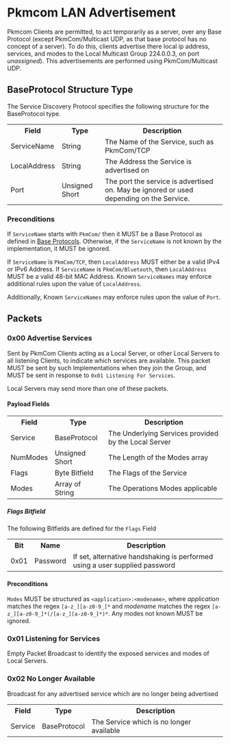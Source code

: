 # Pkmcom LAN Advertisement

Pkmcom Clients are permitted, to act temporarily as a server, over any Base Protocol (except PkmCom/Multicast UDP, as that base protocol has no concept of a server). To do this, clients advertise there local ip address, services, and modes to the Local Multicast Group 224.0.0.3, on port *unassigned*). This advertisements are performed using PkmCom/Multicast UDP.

## BaseProtocol Structure Type

The Service Discovery Protocol specifies the following structure for the BaseProtocol type.

<table>
	<tr>
		<th>Field</th>
		<th>Type</th>
		<th>Description</th>
	</tr>
	<tr>
		<td>ServiceName</td>
		<td>String</td>
		<td>The Name of the Service, such as PkmCom/TCP</td>
	</tr>
	<tr>
		<td>LocalAddress</td>
		<td>String</td>
		<td>The Address the Service is advertised on</td>
	</tr>
	<tr>
		<td>Port</td>
		<td>Unsigned Short</td>
		<td>The port the service is advertised on. May be ignored or used depending on the Service.</td>
	</tr>
</table>

### Preconditions

If `ServiceName` starts with `PkmCom/` then it MUST be a Base Protocol as defined in [Base Protocols](https://chorman0773.github.io/PkmCom-APL-Library#Base%20Protocols). 
Otherwise, if the `ServiceName` is not known by the implementation, it MUST be ignored. 

If `ServiceName` is `PkmCom/TCP`, then `LocalAddress` MUST either be a valid IPv4 or IPv6 Address. 
If `ServiceName` is `PkmCom/Bluetooth`, then `LocalAddress` MUST be a valid 48-bit MAC Address. 
Known `ServiceNames` may enforce additional rules upon the value of `LocalAddress`. 

Additionally, Known `ServiceNames` may enforce rules upon the value of `Port`. 

## Packets

### 0x00 Advertise Services

Sent by PkmCom Clients acting as a Local Server, or other Local Servers to all listening Clients, to indicate which services are available. This packet MUST be sent by such Implementations when they join the Group, and MUST be sent in response to `0x01 Listening For Services`. 

Local Servers may send more than one of these packets. 

#### Payload Fields 

<table>
	<tr>
		<th>Field</th>
		<th>Type</th>
		<th>Description</th>
	</tr>
	<tr>
		<td>Service</td>
		<td>BaseProtocol</td>
		<td>The Underlying Services provided by the Local Server</td>
	</tr>
	<tr>
		<td>NumModes</td>
		<td>Unsigned Short</td>
		<td>The Length of the Modes array</td>
	</tr>
	<tr>
		<td>Flags</td>
		<td>Byte Bitfield</td>
		<td>The Flags of the Service</td>
	</tr>
	<tr>
		<td>Modes</td>
		<td>Array of String</td>
		<td>The Operations Modes applicable</td>
	</tr>
</table>

##### Flags Bitfield

The following Bitfields are defined for the `Flags` Field

<table>
	<tr>
		<th>Bit</th>
		<th>Name</th>
		<th>Description</th>
	</tr>
	<tr>
		<td>0x01</td>
		<td>Password</td>
		<td>If set, alternative handshaking is performed using a user supplied password</td>
	</tr>
</table>





#### Preconditions

`Modes` MUST be structured as `<application>:<modename>`, where *application* matches the regex `[a-z_][a-z0-9_]*` and *modename* matches the regex `[a-z_][a-z0-9_]*(/[a-z_][a-z0-9_]*)*`. Any modes not known MUST be ignored. 

### 0x01 Listening for Services

Empty Packet Broadcast to identify the exposed services and modes of Local Servers. 

### 0x02 No Longer Available

Broadcast for any advertised service which are no longer being advertised

<table>
	<tr>
		<th>Field</th>
		<th>Type</th>
		<th>Description</th>
	</tr>
	<tr>
		<td>Service</td>
		<td>BaseProtocol</td>
		<td>The Service which is no longer available</td>
	</tr>
</table>
